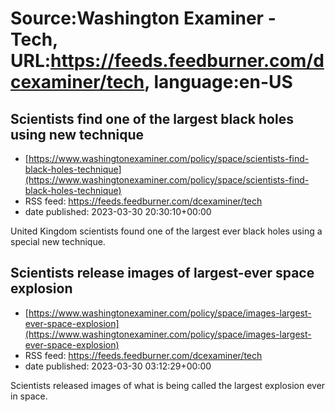 # Source:Washington Examiner - Tech, URL:https://feeds.feedburner.com/dcexaminer/tech, language:en-US

## Scientists find one of the largest black holes using new technique
 - [https://www.washingtonexaminer.com/policy/space/scientists-find-black-holes-technique](https://www.washingtonexaminer.com/policy/space/scientists-find-black-holes-technique)
 - RSS feed: https://feeds.feedburner.com/dcexaminer/tech
 - date published: 2023-03-30 20:30:10+00:00

United Kingdom scientists found one of the largest ever black holes using a special new technique.

## Scientists release images of largest-ever space explosion
 - [https://www.washingtonexaminer.com/policy/space/images-largest-ever-space-explosion](https://www.washingtonexaminer.com/policy/space/images-largest-ever-space-explosion)
 - RSS feed: https://feeds.feedburner.com/dcexaminer/tech
 - date published: 2023-03-30 03:12:29+00:00

Scientists released images of what is being called the largest explosion ever in space.

